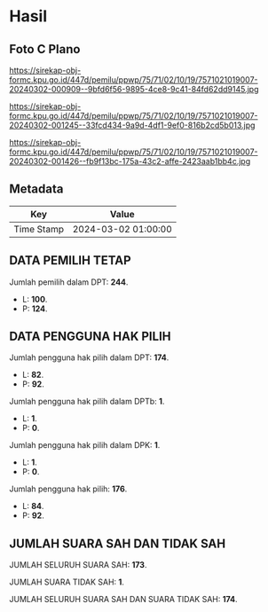 # Hasil

## Foto C Plano

https://sirekap-obj-formc.kpu.go.id/447d/pemilu/ppwp/75/71/02/10/19/7571021019007-20240302-000909--9bfd6f56-9895-4ce8-9c41-84fd62dd9145.jpg

https://sirekap-obj-formc.kpu.go.id/447d/pemilu/ppwp/75/71/02/10/19/7571021019007-20240302-001245--33fcd434-9a9d-4df1-9ef0-816b2cd5b013.jpg

https://sirekap-obj-formc.kpu.go.id/447d/pemilu/ppwp/75/71/02/10/19/7571021019007-20240302-001426--fb9f13bc-175a-43c2-affe-2423aab1bb4c.jpg


## Metadata

| Key        | Value               |
| ---------- | ------------------- |
| Time Stamp | 2024-03-02 01:00:00 |


## DATA PEMILIH TETAP

Jumlah pemilih dalam DPT: **244**.
 * L: **100**.
 * P: **124**.

## DATA PENGGUNA HAK PILIH

Jumlah pengguna hak pilih dalam DPT: **174**.
 * L: **82**.
 * P: **92**.

Jumlah pengguna hak pilih dalam DPTb: **1**.
 * L: **1**.
 * P: **0**.

Jumlah pengguna hak pilih dalam DPK: **1**.
 * L: **1**.
 * P: **0**.

Jumlah pengguna hak pilih: **176**.
 * L: **84**.
 * P: **92**.

## JUMLAH SUARA SAH DAN TIDAK SAH

JUMLAH SELURUH SUARA SAH: **173**.

JUMLAH SUARA TIDAK SAH: **1**.

JUMLAH SELURUH SUARA SAH DAN SUARA TIDAK SAH: **174**.


